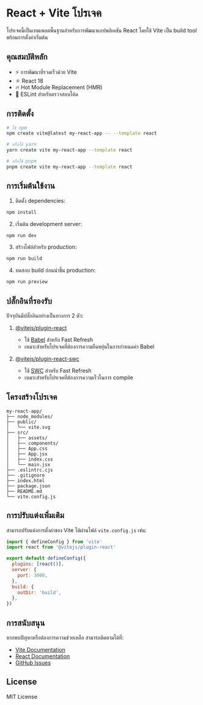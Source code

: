 # React + Vite โปรเจค

โปรเจคนี้เป็นเทมเพลตพื้นฐานสำหรับการพัฒนาแอปพลิเคชัน React โดยใช้ Vite เป็น build tool พร้อมการตั้งค่าเริ่มต้น

## คุณสมบัติหลัก

- ⚡️ การพัฒนาที่รวดเร็วด้วย Vite
- ⚛️ React 18
- 🔥 Hot Module Replacement (HMR)
- 🚨 ESLint สำหรับตรวจสอบโค้ด

## การติดตั้ง

```bash
# ใช้ npm
npm create vite@latest my-react-app -- --template react

# หรือใช้ yarn
yarn create vite my-react-app --template react

# หรือใช้ pnpm
pnpm create vite my-react-app --template react
```

## การเริ่มต้นใช้งาน

1. ติดตั้ง dependencies:
```bash
npm install
```

2. เริ่มต้น development server:
```bash
npm run dev
```

3. สร้างไฟล์สำหรับ production:
```bash
npm run build
```

4. ทดสอบ build ก่อนนำขึ้น production:
```bash
npm run preview
```

## ปลั๊กอินที่รองรับ

ปัจจุบันมีปลั๊กอินอย่างเป็นทางการ 2 ตัว:

1. [@vitejs/plugin-react](https://github.com/vitejs/vite-plugin-react/blob/main/packages/plugin-react/README.md)
   - ใช้ [Babel](https://babeljs.io/) สำหรับ Fast Refresh
   - เหมาะสำหรับโปรเจคที่ต้องการความยืดหยุ่นในการกำหนดค่า Babel

2. [@vitejs/plugin-react-swc](https://github.com/vitejs/vite-plugin-react-swc)
   - ใช้ [SWC](https://swc.rs/) สำหรับ Fast Refresh
   - เหมาะสำหรับโปรเจคที่ต้องการความเร็วในการ compile

## โครงสร้างโปรเจค

```
my-react-app/
├── node_modules/
├── public/
│   └── vite.svg
├── src/
│   ├── assets/
│   ├── components/
│   ├── App.css
│   ├── App.jsx
│   ├── index.css
│   └── main.jsx
├── .eslintrc.cjs
├── .gitignore
├── index.html
├── package.json
├── README.md
└── vite.config.js
```

## การปรับแต่งเพิ่มเติม

สามารถปรับแต่งการตั้งค่าของ Vite ได้ผ่านไฟล์ `vite.config.js` เช่น:

```javascript
import { defineConfig } from 'vite'
import react from '@vitejs/plugin-react'

export default defineConfig({
  plugins: [react()],
  server: {
    port: 3000,
  },
  build: {
    outDir: 'build',
  },
})
```

## การสนับสนุน

หากพบปัญหาหรือต้องการความช่วยเหลือ สามารถติดตามได้ที่:
- [Vite Documentation](https://vitejs.dev/)
- [React Documentation](https://react.dev/)
- [GitHub Issues](https://github.com/vitejs/vite/issues)

## License

MIT License
